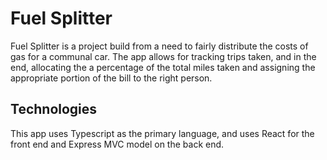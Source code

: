 # Fuel Splitter

Fuel Splitter is a project build from a need to fairly distribute the costs of gas for a communal car. The app allows for tracking trips taken, and in the end, allocating the a percentage of the total miles taken and assigning the appropriate portion of the bill to the right person.

## Technologies

This app uses Typescript as the primary language, and uses React for the front end and Express MVC model on the back end.
